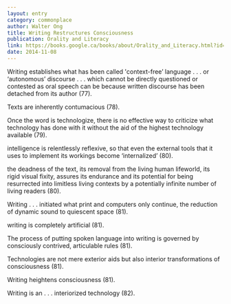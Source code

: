 ```yaml
---
layout: entry
category: commonplace
author: Walter Ong
title: Writing Restructures Consciousness
publication: Orality and Literacy
link: https://books.google.ca/books/about/Orality_and_Literacy.html?id=37Ikbo9P4M8C
date: 2014-11-08
---
```


Writing establishes what has been called 'context-free’ language . . . or ‘autonomous’ discourse . . . which cannot be directly questioned or contested as oral speech can be because written discourse has been detached from its author (77). 

Texts are inherently contumacious (78).

Once the word is technologize, there is no effective way to criticize what technology has done with it without the aid of the highest technology available (79).

intelligence is relentlessly reflexive, so that even the external tools that it uses to implement its workings become ‘internalized’ (80).

the deadness of the text, its removal from the living human lifeworld, its rigid visual fixity, assures its endurance and its potential for being resurrected into limitless living contexts by a potentially infinite number of living readers (80).

Writing . . . initiated what print and computers only continue, the reduction of dynamic sound to quiescent space (81).

writing is completely artificial (81).

The process of putting spoken language into writing is governed by consciously contrived, articulable rules (81).

Technologies are not mere exterior aids but also interior transformations of consciousness (81).

Writing heightens consciousness (81).

Writing is an . . . interiorized technology (82).
